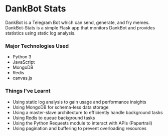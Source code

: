 # DankBot Stats

DankBot is a Telegram Bot which can send, generate, and fry memes.  
DankBot-Stats is a simple Flask app that monitors DankBot and provides statistics using static log analysis.

### Major Technologies Used
- Python 3
- JavaScript
- MongoDB
- Redis
- canvas.js

### Things I've Learnt
- Using static log analysis to gain usage and performance insights
- Using MongoDB for schema-less data storage
- Using a master-slave architecture to efficiently handle background tasks
- Using Redis to queue background tasks
- Using the Python Requests module to interact with APIs (Papertrail)
- Using pagination and buffering to prevent overloading resources
